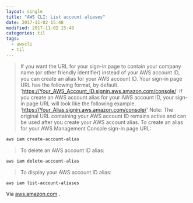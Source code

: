 ```yaml
---
layout: single
title: "AWS CLI: List account aliases"
date: 2017-11-02 15:48
modified: 2017-11-02 15:48
categories: til
tags:
  - awscli
  - til
---
```


> If you want the URL for your sign-in page to contain your company name
> (or other friendly identifier) instead of your AWS account ID,
> you can create an alias for your AWS account ID.
> Your sign-in page URL has the following format, by default.
> 'https://Your_AWS_Account_ID.signin.aws.amazon.com/console/'
> If you create an AWS account alias for your AWS account ID,
> your sign-in page URL will look like the following example.
> 'https://Your_Alias.signin.aws.amazon.com/console/'
> Note: The original URL containing your AWS account ID remains active
> and can be used after you create your AWS account alias.
> To create an alias for your AWS Management Console sign-in page URL:

```bash
aws iam create-account-alias
```

> To delete an AWS account ID alias:

```bash
aws iam delete-account-alias
```

> To display your AWS account ID alias:

```bash
aws iam list-account-aliases
```

Via [aws.amazon.com](https://docs.aws.amazon.com/IAM/latest/UserGuide/console_account-alias.html)
.
